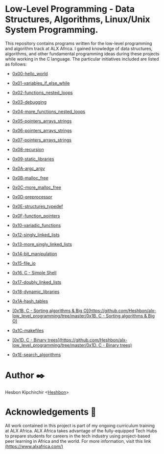 # Low-Level Programming - Data Structures, Algorithms, Linux/Unix System Programming.


This repository contains programs written for the low-level programming and algorithm track at ALX Africa. I gained knowledge of data structures, algorithms, and other fundamental programming ideas during these projects while working in the C language. The particular initiatives included are listed as follows:

  + <u>[0x00-hello_world](https://github.com/Heshbon/alx-low_level_programming/tree/master/0x00-hello_world)</u>

  + <u>[0x01-variables_if_else_while](https://github.com/Heshbon/alx-low_level_programming/tree/master/0x01-variables_if_else_while)</u>

  + <u>[0x02-functions_nested_loops](https://github.com/Heshbon/alx-low_level_programming/tree/master/0x02-functions_nested_loops)</u>

  + <u>[0x03-debugging](https://github.com/Heshbon/alx-low_level_programming/tree/master/0x03-debugging)</u>

  + <u>[0x04-more_functions_nested_loops](https://github.com/Heshbon/alx-low_level_programming/tree/master/0x04-more_functions_nested_loops)</u>

  + <u>[0x05-pointers_arrays_strings](https://github.com/Heshbon/alx-low_level_programming/tree/master/0x05-pointers_arrays_strings)</u>

  + <u>[0x06-pointers_arrays_strings](https://github.com/Heshbon/alx-low_level_programming/tree/master/0x06-pointers_arrays_strings)</u>

  + <u>[0x07-pointers_arrays_strings](https://github.com/Heshbon/alx-low_level_programming/tree/master/0x07-pointers_arrays_strings)</u>

  + <u>[0x08-recursion](https://github.com/Heshbon/alx-low_level_programming/tree/master/0x08-recursion)</u>

  + <u>[0x09-static_libraries](https://github.com/Heshbon/alx-low_level_programming/tree/master/0x09-static_libraries)</u>

  + <u>[0x0A-argc_argv](https://github.com/Heshbon/alx-low_level_programming/tree/master/0x0A-argc_argv)</u>

  + <u>[0x0B-malloc_free](https://github.com/Heshbon/alx-low_level_programming/tree/master/0x0B-malloc_free)</u>

  + <u>[0x0C-more_malloc_free](https://github.com/Heshbon/alx-low_level_programming/tree/master/0x0C-more_malloc_free)</u>

  + <u>[0x0D-preprocessor](https://github.com/Heshbon/alx-low_level_programming/tree/master/0x0D-preprocessor)</u>

  + <u>[0x0E-structures_typedef](https://github.com/Heshbon/alx-low_level_programming/tree/master/0x0E-structures_typedef)</u>

  + <u>[0x0F-function_pointers](https://github.com/Heshbon/alx-low_level_programming/tree/master/0x0F-function_pointers)</u>

  + <u>[0x10-variadic_functions](https://github.com/Heshbon/alx-low_level_programming/tree/master/0x10-variadic_functions)</u>

  + <u>[0x12-singly_linked_lists](https://github.com/Heshbon/alx-low_level_programming/tree/master/0x12-singly_linked_lists)</u>

  + <u>[0x13-more_singly_linked_lists](https://github.com/Heshbon/alx-low_level_programming/tree/master/0x13-more_singly_linked_lists)</u>

  + <u>[0x14-bit_manipulation](https://github.com/Heshbon/alx-low_level_programming/tree/master/0x14-bit_manipulation)</u>

  + <u>[0x15-file_io](https://github.com/Heshbon/alx-low_level_programming/tree/master/0x15-file_io)</u>

  + <u>[0x16. C - Simple Shell](https://github.com/Heshbon/simple_shell)</u>

  + <u>[0x17-doubly_linked_lists](https://github.com/Heshbon/alx-low_level_programming/tree/master/0x17-doubly_linked_lists)</u>

  + <u>[0x18-dynamic_libraries](https://github.com/Heshbon/alx-low_level_programming/tree/master/0x18-dynamic_libraries)</u>

  + <u>[0x1A-hash_tables](https://github.com/Heshbon/alx-low_level_programming/tree/master/0x1A-hash_tables)</u>

  + <u>[0x1B. C - Sorting algorithms & Big O](https://github.com/Heshbon/alx-low_level_programming/tree/master/0x1B. C - Sorting algorithms & Big O)</u>

  + <u>[0x1C-makefiles](https://github.com/Heshbon/alx-low_level_programming/tree/master/0x1C-makefiles)</u>

  + <u>[0x1D. C - Binary trees](https://github.com/Heshbon/alx-low_level_programming/tree/master/0x1D. C - Binary trees)</u>

  + <u>[0x1E-search_algorithms](https://github.com/Heshbon/alx-low_level_programming/tree/master/0x1E-search_algorithms)</u>


# Author ✒️

Hesbon Kipchirchir <[Heshbon](https://github.com/Heshbon)>


# Acknowledgements 🙏

All work contained in this project is part of my ongoing curriculum training at ALX Africa. ALX Africa takes advantage of the fully-equipped Tech Hubs to prepare students for careers in the tech industry using project-based peer learning in Africa and the world. For more information, visit this link <u>(https://www.alxafrica.com/)</u>
